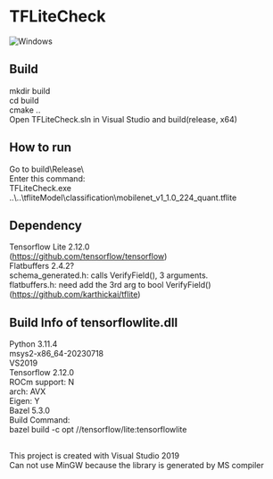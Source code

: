 # TFLiteCheck
![Windows](https://img.shields.io/badge/Windows-passing-brightgreen)

## Build
mkdir build  
cd build  
cmake ..  
Open TFLiteCheck.sln in Visual Studio and build(release, x64)  
## How to run
Go to build\Release\  
Enter this command:  
TFLiteCheck.exe ..\\..\tfliteModel\classification\mobilenet_v1_1.0_224_quant.tflite  
## Dependency
Tensorflow Lite 2.12.0  
(https://github.com/tensorflow/tensorflow)  
Flatbuffers 2.4.2?   
schema_generated.h: calls VerifyField(), 3 arguments.  
flatbuffers.h: need add the 3rd arg to bool VerifyField()  
(https://github.com/karthickai/tflite)  
## Build Info of tensorflowlite.dll
Python 3.11.4  
msys2-x86_64-20230718  
VS2019  
Tensorflow 2.12.0  
ROCm support: N  
arch: AVX  
Eigen: Y  
Bazel 5.3.0  
Build Command:  
bazel build -c opt //tensorflow/lite:tensorflowlite  
##
This project is created with Visual Studio 2019  
Can not use MinGW because the library is generated by MS compiler  
